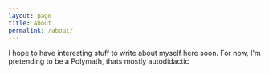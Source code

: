 ```yaml
---
layout: page
title: About
permalink: /about/
---
```

I hope to have interesting stuff to write about myself here soon.
For now, I'm pretending to be a Polymath, thats mostly autodidactic
